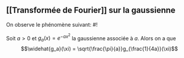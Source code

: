 ## [[Transformée de Fourier]] sur la gaussienne
On observe le phénomène suivant: #!

Soit $a > 0$ et $g_a(x) = e^{-ax^2}$ la gaussienne associée à $a$. Alors on a que 
$$\widehat{g_a}(\xi) = \sqrt{\frac{\pi}{a}}g_{\frac{1}{4a}}(\xi)$$
<!--ID: 1715963190630-->
